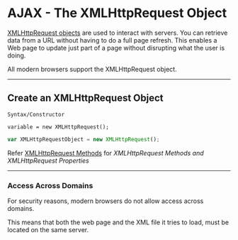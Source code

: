 # AJAX - The XMLHttpRequest Object

[XMLHttpRequest objects](https://developer.mozilla.org/en-US/docs/Web/API/XMLHttpRequest) are used to interact with servers. You can retrieve data from a URL without having to do a full page refresh. This enables a Web page to update just part of a page without disrupting what the user is doing.

All modern browsers support the XMLHttpRequest object.

___

## Create an XMLHttpRequest Object

```
Syntax/Constructor

variable = new XMLHttpRequest();
```
```javascript
var XMLHttpRequestObject = new XMLHttpRequest();
```

Refer [XMLHttpRequest Methods](https://www.tutorialspoint.com/ajax/what_is_xmlhttprequest.htm) for *XMLHttpRequest Methods and XMLHttpRequest Properties*

___

### Access Across Domains

For security reasons, modern browsers do not allow access across domains.

This means that both the web page and the XML file it tries to load, must be located on the same server.